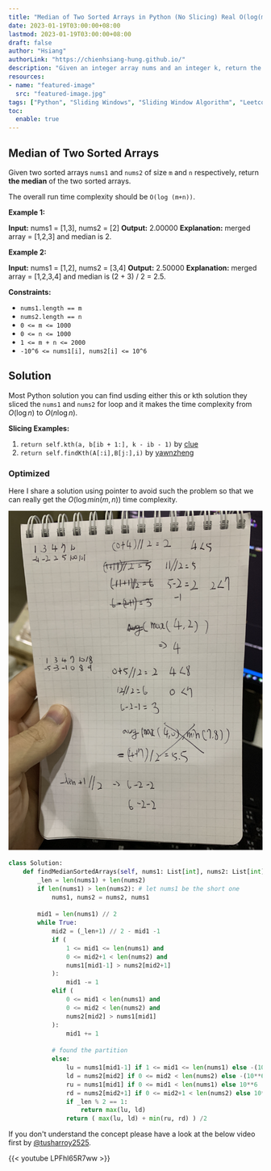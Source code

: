 ```yaml
---
title: "Median of Two Sorted Arrays in Python (No Slicing) Real O(log(min(m, n))), LeetCode Hard"
date: 2023-01-19T03:00:00+08:00
lastmod: 2023-01-19T03:00:00+08:00
draft: false
author: "Hsiang"
authorLink: "https://chienhsiang-hung.github.io/"
description: "Given an integer array nums and an integer k, return the number of good subarrays of nums."
resources:
- name: "featured-image"
  src: "featured-image.jpg"
tags: ["Python", "Sliding Windows", "Sliding Window Algorithm", "Leetcode", "Leetcode Medium"]
toc:
  enable: true
---
```

## Median of Two Sorted Arrays

Given two sorted arrays  `nums1`  and  `nums2`  of size  `m`  and  `n`  respectively, return  **the median**  of the two sorted arrays.

The overall run time complexity should be  `O(log (m+n))`.

**Example 1:**

**Input:** nums1 = [1,3], nums2 = [2]
**Output:** 2.00000
**Explanation:** merged array = [1,2,3] and median is 2.

**Example 2:**

**Input:** nums1 = [1,2], nums2 = [3,4]
**Output:** 2.50000
**Explanation:** merged array = [1,2,3,4] and median is (2 + 3) / 2 = 2.5.

**Constraints:**

-   `nums1.length == m`
-   `nums2.length == n`
-   `0 <= m <= 1000`
-   `0 <= n <= 1000`
-   `1 <= m + n <= 2000`
-   `-10^6 <= nums1[i], nums2[i] <= 10^6`

## Solution
Most Python solution you can find usding either this or kth solution they sliced the `nums1` and `nums2` for loop and it makes the time complexity from $O(\log n)$ to $O(n\log n)$.

**Slicing Examples:**
1. `return self.kth(a, b[ib + 1:], k - ib - 1)` by [clue](https://leetcode.com/clue/)
2. `return self.findKth(A[:i],B[j:],i)` by [yawnzheng](https://leetcode.com/yawnzheng/)

### Optimized
Here I share a solution using pointer to avoid such the problem so that we can really get the $O(\log min(m, n))$ time complexity.

![featured-image.jpg](featured-image.jpg)

```python
class Solution:
    def findMedianSortedArrays(self, nums1: List[int], nums2: List[int]) -> float:
        _len = len(nums1) + len(nums2)
        if len(nums1) > len(nums2): # let nums1 be the short one
            nums1, nums2 = nums2, nums1

        mid1 = len(nums1) // 2
        while True:
            mid2 = (_len+1) // 2 - mid1 -1
            if (
                1 <= mid1 <= len(nums1) and
                0 <= mid2+1 < len(nums2) and
                nums1[mid1-1] > nums2[mid2+1]
            ):
                mid1 -= 1
            elif (
                0 <= mid1 < len(nums1) and 
                0 <= mid2 < len(nums2) and
                nums2[mid2] > nums1[mid1]
            ):
                mid1 += 1
            
            # found the partition
            else:
                lu = nums1[mid1-1] if 1 <= mid1 <= len(nums1) else -(10**6)
                ld = nums2[mid2] if 0 <= mid2 < len(nums2) else -(10**6)
                ru = nums1[mid1] if 0 <= mid1 < len(nums1) else 10**6
                rd = nums2[mid2+1] if 0 <= mid2+1 < len(nums2) else 10**6
                if _len % 2 == 1:
                    return max(lu, ld)
                return ( max(lu, ld) + min(ru, rd) ) /2
```

If you don't understand the concept please have a look at the below video first by [@tusharroy2525](https://www.youtube.com/@tusharroy2525/about). 

{{< youtube LPFhl65R7ww >}}